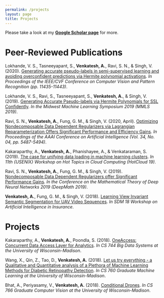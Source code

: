 ```yaml
---
permalink: /projects
layout: page
title: Projects
---
```


Please take a look at my **[Google Scholar page](https://scholar.google.com/citations?view_op=list_works&hl=en&hl=en&user=Inp7zBgAAAAJ)** for more.

# Peer-Reviewed Publications

Lokhande, V. S., Tasneeyapant, S., **Venkatesh, A.**, Ravi, S. N., & Singh, V. (2020). [Generating accurate pseudo-labels in semi-supervised learning and avoiding overconfident predictions via Hermite polynomial activations](https://arxiv.org/pdf/1909.05479.pdf). *In Proceedings of the IEEE/CVF Conference on Computer Vision and Pattern Recognition (pp. 11435-11443)*.

Lokhande, V. S., Ravi, S., Tasneeyapant, S., **Venkatesh, A.**, & Singh, V. (2019). [Generating Accurate Pseudo-labels via Hermite Polynomials for SSL Confidently](https://arxiv.org/pdf/1909.05479v1.pdf). *In the Midwest Machine Learning Symposium 2019 (MMLS 2019)*. 

Ravi, S. N., **Venkatesh, A.**, Fung, G. M., & Singh, V. (2020, April). [Optimizing Nondecomposable Data Dependent Regularizers via Lagrangian Reparameterization Offers Significant Performance and Efficiency Gains](https://ojs.aaai.org/index.php/AAAI/article/download/5999/5855). *In Proceedings of the AAAI Conference on Artificial Intelligence (Vol. 34, No. 04, pp. 5487-5494)*.

Kakaraparthy, A., **Venkatesh, A.**, Phanishayee, A., & Venkataraman, S. (2019). [The case for unifying data loading in machine learning clusters](https://www.usenix.org/system/files/hotcloud19-paper-kakaraparthy.pdf). *In 11th {USENIX} Workshop on Hot Topics in Cloud Computing (HotCloud 19)*.

Ravi, S. N., **Venkatesh, A.**, Fung, G. M., & Singh, V. (2019). [Nondecomposable Data Dependent Regularizers offer Significant Performance Gains](https://drive.google.com/file/d/1ab8QXvKKh0SBNJCMKFW3Dh2v3yxjZ8mk/view?usp=sharing). *In the Conference on the Mathematical Theory of Deep Neural Networks 2019 (DeepMath 2019)*.

**Venkatesh, A.**, Fung, G. M., & Singh, V. (2018). [Learning View Invariant Semantic Segmentation for UAV Video Sequences](https://drive.google.com/file/d/1T9FuibdemrVm-ahP_rm3r5Ycg1M7Vn_b/view?usp=sharing). *In SDM 18 Workshop on Artificial Intelligence in Insurance*.

# Projects

Kakaraparthy, A., **Venkatesh, A.**, Poondla, S. (2018). [OneAccess: Concurrent Data Access Layer for Analytics](https://drive.google.com/file/d/1TL4Hq2vG7jXXdMSGRqPeegiF6insbEqy/view?usp=sharing). *In CS 744 Big Data Systems at the University of Wisconsin-Madison*.

Wang, X., Qin, Z., Tao, D., **Venkatesh, A.** (2018). [Let us try everything - a Qualitative and Quantitative analysis of a Plethora of Machine Learning Methods for Diabetic Retinopathy Detection](https://drive.google.com/file/d/1Sbr4H_PceeM7gKLT3-G0Rn4qlQMXYxQQ/view?usp=sharing). *In CS 760 Graduate Machine Learning at the University of Wisconsin-Madison*.

Bhat, A., Periyasamy, V., **Venkatesh, A.** (2018).
[Conditional Drones](https://abhayvenkatesh.com/conditional-drones/). *In CS 766 Graduate Computer Vision at the University of Wisconsin-Madison*.
